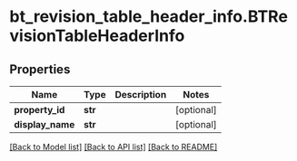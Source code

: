 # bt_revision_table_header_info.BTRevisionTableHeaderInfo

## Properties
Name | Type | Description | Notes
------------ | ------------- | ------------- | -------------
**property_id** | **str** |  | [optional] 
**display_name** | **str** |  | [optional] 

[[Back to Model list]](../README.md#documentation-for-models) [[Back to API list]](../README.md#documentation-for-api-endpoints) [[Back to README]](../README.md)


